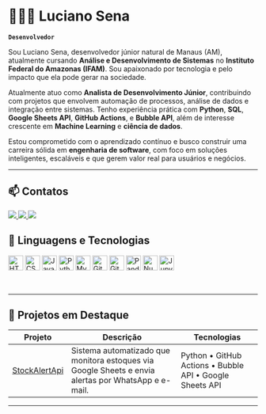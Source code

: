 # 👨🏻‍💻 Luciano Sena

**`Desenvolvedor`**

Sou Luciano Sena, desenvolvedor júnior natural de Manaus (AM), atualmente cursando **Análise e Desenvolvimento de Sistemas** no **Instituto Federal do Amazonas (IFAM)**. Sou apaixonado por tecnologia e pelo impacto que ela pode gerar na sociedade.

Atualmente atuo como **Analista de Desenvolvimento Júnior**, contribuindo com projetos que envolvem automação de processos, análise de dados e integração entre sistemas. Tenho experiência prática com **Python**, **SQL**, **Google Sheets API**, **GitHub Actions**, e **Bubble API**, além de interesse crescente em **Machine Learning** e **ciência de dados**.

Estou comprometido com o aprendizado contínuo e busco construir uma carreira sólida em **engenharia de software**, com foco em soluções inteligentes, escaláveis e que gerem valor real para usuários e negócios.

---

## 📫 Contatos

<div>
  <a href="mailto:lucianomaciel53@gmail.com" target="_blank">
    <img src="https://img.shields.io/badge/Gmail-D14836?style=for-the-badge&logo=gmail&logoColor=white">
  </a>
  <a href="https://www.linkedin.com/in/luciano-sena-maciel-525960199/" target="_blank">
    <img src="https://img.shields.io/badge/-LinkedIn-%230077B5?style=for-the-badge&logo=linkedin&logoColor=white">
  </a>
  <a href="https://www.instagram.com/luc1an0s.jpg?igsh=MXMxMGo0OHZmMDFkaA==" target="_blank">
    <img src="https://img.shields.io/badge/-Instagram-%23E4405F?style=for-the-badge&logo=instagram&logoColor=white">
  </a>
</div>

## 🤖 Linguagens e Tecnologias

<p align="left">
  <img src="https://cdn.jsdelivr.net/gh/devicons/devicon@latest/icons/html5/html5-original.svg" width="30px" title="HTML" />
  <img src="https://cdn.jsdelivr.net/gh/devicons/devicon@latest/icons/css3/css3-original.svg" width="30px" title="CSS" />
  <img src="https://cdn.jsdelivr.net/gh/devicons/devicon@latest/icons/javascript/javascript-original.svg" width="30px" title="JavaScript" />
  <img src="https://cdn.jsdelivr.net/gh/devicons/devicon@latest/icons/python/python-original.svg" width="30px" title="Python" />
  <img src="https://cdn.jsdelivr.net/gh/devicons/devicon@latest/icons/mysql/mysql-original.svg" width="30px" title="MySQL" />
  <img src="https://cdn.jsdelivr.net/gh/devicons/devicon@latest/icons/git/git-original.svg" width="30px" title="Git" />
  <img src="https://cdn.jsdelivr.net/gh/devicons/devicon@latest/icons/github/github-original.svg" width="30px" title="GitHub" />
  <img src="https://cdn.jsdelivr.net/gh/devicons/devicon@latest/icons/pandas/pandas-original.svg" width="30px" title="Pandas" />
  <img src="https://cdn.jsdelivr.net/gh/devicons/devicon@latest/icons/numpy/numpy-original.svg" width="30px" title="NumPy" />
  <img src="https://cdn.jsdelivr.net/gh/devicons/devicon@latest/icons/jupyter/jupyter-original.svg" width="30px" title="Jupyter" />
</p>

<br>

---

## 🚀 Projetos em Destaque

| Projeto | Descrição | Tecnologias |
|--------|-----------|-------------|
|  <a href="https://github.com/Luc1an0s/KBV-2025-BOB01-StockAlertApi" target="_blank">StockAlertApi</a> | Sistema automatizado que monitora estoques via Google Sheets e envia alertas por WhatsApp e e-mail. | Python • GitHub Actions • Bubble API • Google Sheets API |
---
